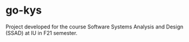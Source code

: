# go-kys
Project developed for the course Software Systems Analysis and Design (SSAD) at IU in F21 semester.
